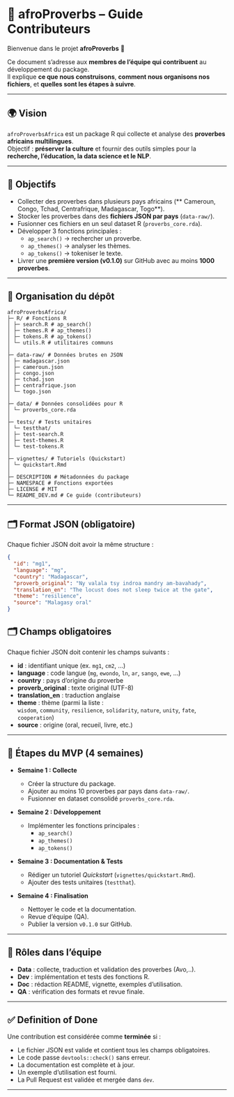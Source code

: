 # 📜 afroProverbs – Guide Contributeurs

Bienvenue dans le projet **afroProverbs** 🎉  

Ce document s’adresse aux **membres de l’équipe qui contribuent** au développement du package.  
Il explique **ce que nous construisons**, **comment nous organisons nos fichiers**, et **quelles sont les étapes à suivre**.

---

## 🌍 Vision

`afroProverbsAfrica` est un package R qui collecte et analyse des **proverbes africains multilingues**.  
Objectif : **préserver la culture** et fournir des outils simples pour la **recherche, l’éducation, la data science et le NLP**.

---

## 🎯 Objectifs

- Collecter des proverbes dans plusieurs pays africains (** Cameroun, Congo, Tchad, Centrafrique, Madagascar, Togo**).  
- Stocker les proverbes dans des **fichiers JSON par pays** (`data-raw/`).  
- Fusionner ces fichiers en un seul dataset R (`proverbs_core.rda`).  
- Développer 3 fonctions principales :  
  - `ap_search()` → rechercher un proverbe.  
  - `ap_themes()` → analyser les thèmes.  
  - `ap_tokens()` → tokeniser le texte.  
- Livrer une **première version (v0.1.0)** sur GitHub avec au moins **1000 proverbes**.

---

## 📂 Organisation du dépôt

```
afroProverbsAfrica/
├─ R/ # Fonctions R
│ ├─ search.R # ap_search()
│ ├─ themes.R # ap_themes()
│ ├─ tokens.R # ap_tokens()
│ └─ utils.R # utilitaires communs
│
├─ data-raw/ # Données brutes en JSON
│ ├─ madagascar.json
│ ├─ cameroun.json
│ ├─ congo.json
│ ├─ tchad.json
│ ├─ centrafrique.json
│ └─ togo.json
│
├─ data/ # Données consolidées pour R
│ └─ proverbs_core.rda
│
├─ tests/ # Tests unitaires
│ └─ testthat/
│ ├─ test-search.R
│ ├─ test-themes.R
│ └─ test-tokens.R
│
├─ vignettes/ # Tutoriels (Quickstart)
│ └─ quickstart.Rmd
│
├─ DESCRIPTION # Métadonnées du package
├─ NAMESPACE # Fonctions exportées
├─ LICENSE # MIT
└─ README_DEV.md # Ce guide (contributeurs)
```

---

## 🗂️ Format JSON (obligatoire)

Chaque fichier JSON doit avoir la même structure :  

```json
{
  "id": "mg1",
  "language": "mg",
  "country": "Madagascar",
  "proverb_original": "Ny valala tsy indroa mandry am-bavahady",
  "translation_en": "The locust does not sleep twice at the gate",
  "theme": "resilience",
  "source": "Malagasy oral"
}

```
## 🗂️ Champs obligatoires

Chaque fichier JSON doit contenir les champs suivants :  

- **id** : identifiant unique (ex. `mg1`, `cm2`, …)  
- **language** : code langue (`mg`, `ewondo`, `ln`, `ar`, `sango`, `ewe`, …)  
- **country** : pays d’origine du proverbe  
- **proverb_original** : texte original (UTF-8)  
- **translation_en** : traduction anglaise  
- **theme** : thème (parmi la liste :  
  `wisdom`, `community`, `resilience`, `solidarity`, `nature`, `unity`, `fate`, `cooperation`)  
- **source** : origine (oral, recueil, livre, etc.)  

---

## 🚀 Étapes du MVP (4 semaines)

- **Semaine 1 : Collecte**  
  - Créer la structure du package.  
  - Ajouter au moins 10 proverbes par pays dans `data-raw/`.  
  - Fusionner en dataset consolidé `proverbs_core.rda`.  

- **Semaine 2 : Développement**  
  - Implémenter les fonctions principales :  
    - `ap_search()`  
    - `ap_themes()`  
    - `ap_tokens()`  

- **Semaine 3 : Documentation & Tests**  
  - Rédiger un tutoriel *Quickstart* (`vignettes/quickstart.Rmd`).  
  - Ajouter des tests unitaires (`testthat`).  

- **Semaine 4 : Finalisation**  
  - Nettoyer le code et la documentation.  
  - Revue d’équipe (QA).  
  - Publier la version `v0.1.0` sur GitHub.  

---

## 👥 Rôles dans l’équipe

- **Data** : collecte, traduction et validation des proverbes (Avo,..).
- **Dev** : implémentation et tests des fonctions R.  
- **Doc** : rédaction README, vignette, exemples d’utilisation.  
- **QA** : vérification des formats et revue finale.  

---

## ✅ Definition of Done

Une contribution est considérée comme **terminée** si :  
- Le fichier JSON est valide et contient tous les champs obligatoires.  
- Le code passe `devtools::check()` sans erreur.  
- La documentation est complète et à jour.  
- Un exemple d’utilisation est fourni.  
- La Pull Request est validée et mergée dans `dev`.  

---
